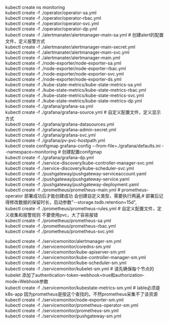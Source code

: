 kubectl create ns monitoring  
kubectl create -f ./operator/operator-sa.yml  
kubectl create -f ./operator/operator-rbac.yml   
kubectl create -f ./operator/operator-svc.yml  
kubectl create -f ./operator/operator-dp.yml  
kubectl create -f ./alertmanater/alertmanager-main-sa.yml       # 创建alert的配置文件，定义报警方式  
kubectl create -f ./alertmanater/alertmanager-main-secret.yml  
kubectl create -f ./alertmanater/alertmanager-main-svc.yml  
kubectl create -f ./alertmanater/alertmanager-main.yml  
kubectl create -f ./node-exporter/node-exporter-sa.yml  
kubectl create -f ./node-exporter/node-exporter-rbac.yml  
kubectl create -f ./node-exporter/node-exporter-svc.yml  
kubectl create -f ./node-exporter/node-exporter-ds.yml  
kubectl create -f ./kube-state-metrics/kube-state-metrics-sa.yml  
kubectl create -f ./kube-state-metrics/kube-state-metrics-rbac.yml  
kubectl create -f ./kube-state-metrics/kube-state-metrics-svc.yml  
kubectl create -f ./kube-state-metrics/kube-state-metrics-dp.yml  
kubectl create -f ./grafana/grafana-sa.yml  
kubectl create -f ./grafana/grafana-source.yml                # 自定义配置文件，定义显示方式  
kubectl create -f ./grafana/grafana-datasources.yml  
kubectl create -f ./grafana/grafana-admin-secret.yml  
kubectl create -f ./grafana/grafana-svc.yml  
kubectl create -f ./grafana/pv-pvc-hostpath.yml  
kubectl create configmap grafana-config --from-file=./grafana/defaults.ini --namespace=monitoring  # 创建配置conifgmap  
kubectl create -f ./grafana/grafana-dp.yml  
kubectl create -f ./service-discovery/kube-controller-manager-svc.yml  
kubectl create -f ./service-discovery/kube-scheduler-svc.yml  
kubectl create -f ./pushgateway/pushgateway-serviceaccount.yaml  
kubectl create -f ./pushgateway/pushgateway-service.yaml  
kubectl create -f ./pushgateway/pushgateway-deployment.yaml  
kubectl create -f ./prometheus/prometheus-main.yml          #   prometheus-operator  部署成功后才能创建成功  会创建自定义类型，需要执行两遍,# 部署后记得修改数据的保留时长，启动参数"--storage.tsdb.retention=15d",  
kubectl create -f ./prometheus/prometheus-rules.yml              # 自定义配置文件，定义收集和报警规则    不要使用pvc，大了容易报错  
kubectl create -f ./prometheus/prometheus-sa.yml  
kubectl create -f ./prometheus/prometheus-rbac.yml  
kubectl create -f ./prometheus/prometheus-svc.yml  

kubectl create -f ./servicemonitor/alertmanager-sm.yml  
kubectl create -f ./servicemonitor/coredns-sm.yml  
kubectl create -f ./servicemonitor/kube-apiserver-sm.yml  
kubectl create -f ./servicemonitor/kube-controller-manager-sm.yml  
kubectl create -f ./servicemonitor/kube-scheduler-sm.yml  
kubectl create -f ./servicemonitor/kubelet-sm.yml             # 请先确保每个节点的kubelet 添加了authentication-token-webhook=true和authorization-mode=Webhook参数  
kubectl create -f ./servicemonitor/kubestate-metrics-sm.yml    # lable必须是k8s-app  因为prometheus是按这个查找的。不然prometheus采集不了该资源  
kubectl create -f ./servicemonitor/node-exporter-sm.yml  
kubectl create -f ./servicemonitor/prometheus-operator-sm.yml  
kubectl create -f ./servicemonitor/prometheus-sm.yml  
kubectl create -f ./servicemonitor/pushgateway-sm.yml  
